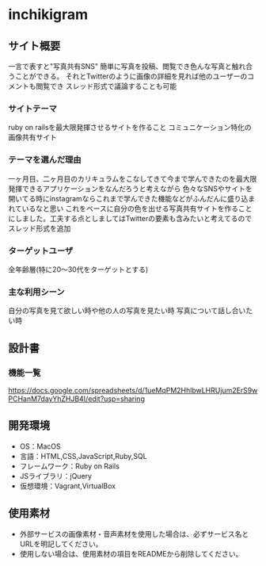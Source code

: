 # inchikigram

## サイト概要
一言で表すと"写真共有SNS"
簡単に写真を投稿、閲覧でき色んな写真と触れ合うことができる。
それとTwitterのように画像の詳細を見れば他のユーザーのコメントも閲覧でき
スレッド形式で議論することも可能

### サイトテーマ
ruby on railsを最大限発揮させるサイトを作ること
コミュニケーション特化の画像共有サイト

### テーマを選んだ理由
一ヶ月目、二ヶ月目のカリキュラムをこなしてきて今まで学んできたのを最大限発揮できるアプリケーションをなんだろうと考えながら
色々なSNSやサイトを開いてる時にinstagramならこれまで学んできた機能などがふんだんに盛り込まれているなと思い
これをベースに自分の色を出せる写真共有サイトを作ることにしました。工夫する点としましてはTwitterの要素も含みたいと考えてるのでスレッド形式を追加

### ターゲットユーザ
全年齢層(特に20〜30代をターゲットとする)

### 主な利用シーン
自分の写真を見て欲しい時や他の人の写真を見たい時
写真について話し合いたい時
## 設計書

### 機能一覧
https://docs.google.com/spreadsheets/d/1ueMqPM2HhlbwLHRUjum2ErS9wPCHanM7dayYhZHJB4I/edit?usp=sharing

## 開発環境
- OS：MacOS
- 言語：HTML,CSS,JavaScript,Ruby,SQL
- フレームワーク：Ruby on Rails
- JSライブラリ：jQuery
- 仮想環境：Vagrant,VirtualBox

## 使用素材
- 外部サービスの画像素材・音声素材を使用した場合は、必ずサービス名とURLを明記してください。
- 使用しない場合は、使用素材の項目をREADMEから削除してください。